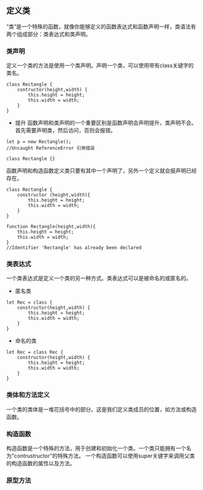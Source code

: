## 定义类
“类”是一个特殊的函数，就像你能够定义的函数表达式和函数声明一样，类语法有两个组成部分：类表达式和类声明。
### 类声明
定义一个类的方法是使用一个类声明。声明一个类，可以使用带有class关键字的类名。
```
class Rectangle {
    contructor(height,width) {
        this.height = height;
        this.width = width;
    }
}
```
+ 提升
函数声明和类声明的一个重要区别是函数声明会声明提升，类声明不会。首先需要声明类，然后访问，否则会报错。
```
let p = new Rectangle();
//Uncaught ReferenceError 引用错误

class Rectangle {}
```
函数声明和构造函数定义类只要有其中一个声明了，另外一个定义就会报声明已经存在。
```
class Rectangle {
    constructor (height,width){
        this.height = height;
        this.width = width;
    }
}

function Rectangle(height,width){
    this.height = height;
    this.width = width;
}
//Identifier 'Rectangle' has already been declared
```
### 类表达式
一个类表达式是定义一个类的另一种方式。类表达式可以是被命名的或匿名的。
+ 匿名类
```
let Rec = class {
    constructor(height,width) {
        this.height = height;
        this.width = width;
    }
}
```
+ 命名的类
```
let Rec = class Rec {
    constructor(height,width) {
        this.height = height;
        this.width = width;
    }
}
```
### 类体和方法定义
一个类的类体是一堆花括号中的部分。这是我们定义类成员的位置，如方法或构造函数。

### 构造函数
构造函数是一个特殊的方法，用于创建和初始化一个类。一个类只能拥有一个名为"contrustructor"的特殊方法。
一个构造函数可以使用super关键字来调用父类的构造函数的属性以及方法。
### 原型方法

